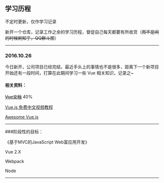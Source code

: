 ## 学习历程

不定时更新，仅作学习记录

新开一个仓库，记录工作之余的学习历程，督促自己每天都要有所收货（~~而不是闲的时候刷知乎，QQ群斗图~~）

----

### 2016.10.26

今日新开，公司项目已经完结，最近手头上的事情也不是很多，距离下一个新项目开始还有一段时间，打算在此期间学习一些 Vue 相关知识，记录之~

#### 相关资料：

~~[Vue文档](https://vuefe.cn/guide/)~~ 40%

[Vue.js 免费中文视频教程](https://github.com/helloqingfeng/Vuejs-free-learn)

[Awesome Vue.js](https://github.com/vuejs/awesome-vue)

----

###阶段性的目标：

《基于MVC的JavaScript Web富应用开发》

Vue 2.X

Webpack

Node 

----



